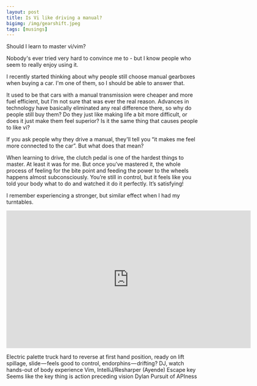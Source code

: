 ```yaml
---
layout: post
title: Is Vi like driving a manual?
bigimg: /img/gearshift.jpeg
tags: [musings]
---
```


Should I learn to master vi/vim?

Nobody's ever tried very hard to convince me to - but I know people who seem to really enjoy using it.

I recently started thinking about why people still choose manual gearboxes when buying a car. I'm one of them, so I should be able to answer that.

It used to be that cars with a manual transmission were cheaper and more fuel efficient, but I’m not sure that was ever the real reason. Advances in technology have basically eliminated any real difference there, so why do people still buy them? Do they just like making life a bit more difficult, or does it just make them feel superior? Is it the same thing that causes people to like vi? 

If you ask people why they drive a manual, they'll tell you “it makes me feel more connected to the car”. But what does that mean?

When learning to drive, the clutch pedal is one of the hardest things to master. At least it was for me. But once you’ve mastered it, the whole process of feeling for the bite point and feeding the power to the wheels happens almost subconsciously. You’re still in control, but it feels like you told your body what to do and watched it do it perfectly. It’s satisfying!

I remember experiencing a stronger, but similar effect when I had my turntables. 

<iframe width="640" height="360" src="https://www.youtube.com/embed/rgYJjCgZoJA" frameborder="0" allow="autoplay; encrypted-media" allowfullscreen></iframe>

Electric palette truck
hard to reverse at first
hand position, ready on lift
spillage, slide — feels good to control, endorphins — drifting?
DJ, watch hands-out of body experience
Vim, IntelliJ/Resharper (Ayende) Escape key
Seems like the key thing is action preceding vision
Dylan Pursuit of APIness

